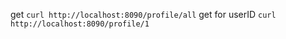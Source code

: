 get `curl http://localhost:8090/profile/all`
get for userID `curl http://localhost:8090/profile/1`

